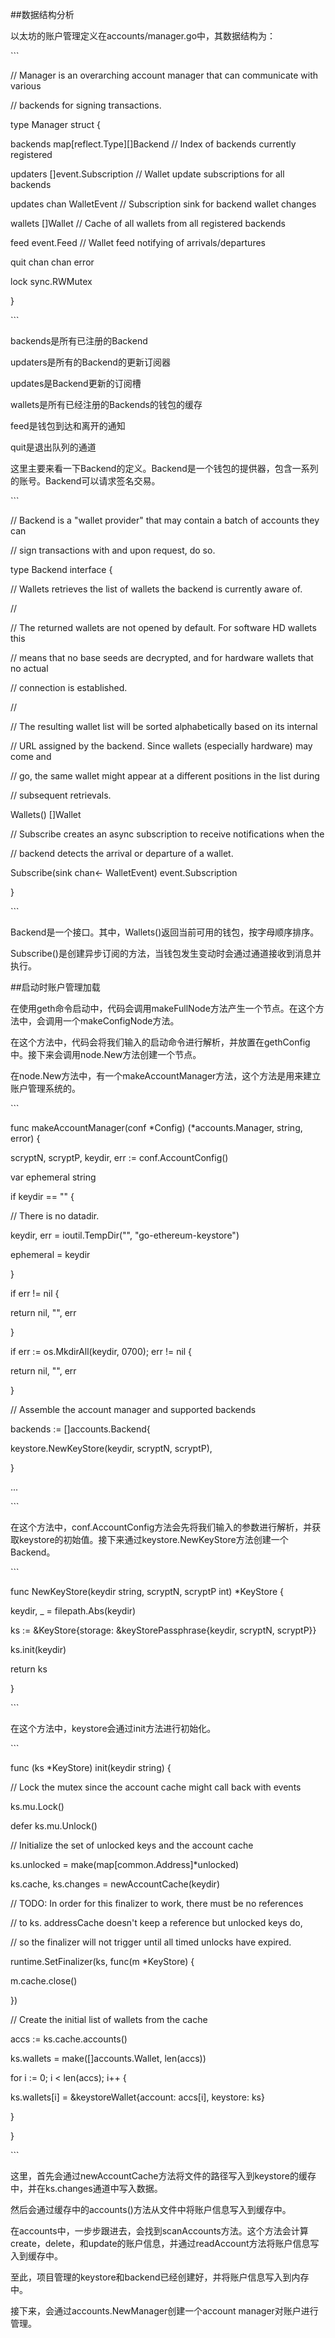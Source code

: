 \##数据结构分析

以太坊的账户管理定义在accounts/manager.go中，其数据结构为：

\```

// Manager is an overarching account manager that can communicate with various

// backends for signing transactions.

type Manager struct {

backends map[reflect.Type][]Backend // Index of backends currently registered

updaters []event.Subscription // Wallet update subscriptions for all backends

updates chan WalletEvent // Subscription sink for backend wallet changes

wallets []Wallet // Cache of all wallets from all registered backends

feed event.Feed // Wallet feed notifying of arrivals/departures

quit chan chan error

lock sync.RWMutex

}

\```

backends是所有已注册的Backend

updaters是所有的Backend的更新订阅器

updates是Backend更新的订阅槽

wallets是所有已经注册的Backends的钱包的缓存

feed是钱包到达和离开的通知

quit是退出队列的通道

这里主要来看一下Backend的定义。Backend是一个钱包的提供器，包含一系列的账号。Backend可以请求签名交易。

\```

// Backend is a "wallet provider" that may contain a batch of accounts they can

// sign transactions with and upon request, do so.

type Backend interface {

// Wallets retrieves the list of wallets the backend is currently aware of.

//

// The returned wallets are not opened by default. For software HD wallets this

// means that no base seeds are decrypted, and for hardware wallets that no actual

// connection is established.

//

// The resulting wallet list will be sorted alphabetically based on its internal

// URL assigned by the backend. Since wallets (especially hardware) may come and

// go, the same wallet might appear at a different positions in the list during

// subsequent retrievals.

Wallets() []Wallet

// Subscribe creates an async subscription to receive notifications when the

// backend detects the arrival or departure of a wallet.

Subscribe(sink chan<- WalletEvent) event.Subscription

}

\```

Backend是一个接口。其中，Wallets()返回当前可用的钱包，按字母顺序排序。

Subscribe()是创建异步订阅的方法，当钱包发生变动时会通过通道接收到消息并执行。

\##启动时账户管理加载

在使用geth命令启动中，代码会调用makeFullNode方法产生一个节点。在这个方法中，会调用一个makeConfigNode方法。

在这个方法中，代码会将我们输入的启动命令进行解析，并放置在gethConfig中。接下来会调用node.New方法创建一个节点。

在node.New方法中，有一个makeAccountManager方法，这个方法是用来建立账户管理系统的。

\```

func makeAccountManager(conf *Config) (*accounts.Manager, string, error) {

scryptN, scryptP, keydir, err := conf.AccountConfig()

var ephemeral string

if keydir == "" {

// There is no datadir.

keydir, err = ioutil.TempDir("", "go-ethereum-keystore")

ephemeral = keydir

}

if err != nil {

return nil, "", err

}

if err := os.MkdirAll(keydir, 0700); err != nil {

return nil, "", err

}

// Assemble the account manager and supported backends

backends := []accounts.Backend{

keystore.NewKeyStore(keydir, scryptN, scryptP),

}

...

\```

在这个方法中，conf.AccountConfig方法会先将我们输入的参数进行解析，并获取keystore的初始值。接下来通过keystore.NewKeyStore方法创建一个Backend。

\```

func NewKeyStore(keydir string, scryptN, scryptP int) *KeyStore {

keydir, _ = filepath.Abs(keydir)

ks := &KeyStore{storage: &keyStorePassphrase{keydir, scryptN, scryptP}}

ks.init(keydir)

return ks

}

\```

在这个方法中，keystore会通过init方法进行初始化。

\```

func (ks *KeyStore) init(keydir string) {

// Lock the mutex since the account cache might call back with events

ks.mu.Lock()

defer ks.mu.Unlock()

// Initialize the set of unlocked keys and the account cache

ks.unlocked = make(map[common.Address]*unlocked)

ks.cache, ks.changes = newAccountCache(keydir)

// TODO: In order for this finalizer to work, there must be no references

// to ks. addressCache doesn't keep a reference but unlocked keys do,

// so the finalizer will not trigger until all timed unlocks have expired.

runtime.SetFinalizer(ks, func(m *KeyStore) {

m.cache.close()

})

// Create the initial list of wallets from the cache

accs := ks.cache.accounts()

ks.wallets = make([]accounts.Wallet, len(accs))

for i := 0; i < len(accs); i++ {

ks.wallets[i] = &keystoreWallet{account: accs[i], keystore: ks}

}

}

\```

这里，首先会通过newAccountCache方法将文件的路径写入到keystore的缓存中，并在ks.changes通道中写入数据。

然后会通过缓存中的accounts()方法从文件中将账户信息写入到缓存中。

在accounts中，一步步跟进去，会找到scanAccounts方法。这个方法会计算create，delete，和update的账户信息，并通过readAccount方法将账户信息写入到缓存中。

至此，项目管理的keystore和backend已经创建好，并将账户信息写入到内存中。

接下来，会通过accounts.NewManager创建一个account manager对账户进行管理。